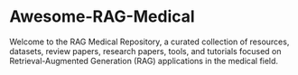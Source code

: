 # Awesome-RAG-Medical
Welcome to the RAG Medical Repository, a curated collection of resources, datasets, review papers, research papers, tools, and tutorials focused on Retrieval-Augmented Generation (RAG) applications in the medical field.
